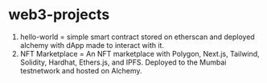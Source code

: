 # web3-projects

1. hello-world = simple smart contract stored on etherscan and deployed alchemy with dApp made to interact with it. 
2. NFT Marketplace = An NFT marketplace with Polygon, Next.js, Tailwind, Solidity, Hardhat, Ethers.js, and IPFS. Deployed to the Mumbai testnetwork and hosted on Alchemy.